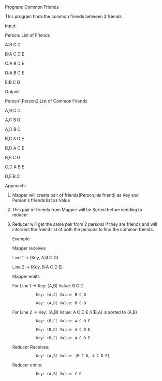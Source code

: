 Program: Common Friends

This program finds the common friends between 2 friends.

Input:

Person: List of Friends

A:B C D

B:A C D E

C:A B D E

D:A B C E

E:B C D


Output:

Person1,Person2 List of Common Friends

A,B  C D

A,C  B D

A,D  B C

B,C  A D E

B,D  A C E

B,E  C D

C,D  A B E

D,E  B C


Approach:
1. Mapper will create pair of friends(Person,his friend) as Key and Person's friends list as Value
2. This pair of friends from Mapper will be Sorted before sending to reducer
3. Reducer will get the same pair from 2 persons if they are friends and will intersect the friend list of both the persons to find the common friends.
   
   Example:
   
   Mapper receives
   
   Line 1  -> (Key, A:B C D)
   
   Line 2  -> (Key, B:A C D E)
   
   Mapper emits 
   
   For Line 1  -> Key: (A,B) Value: B C D
   
                  Key: (A,C) Value: B C D
                  
                  Key: (A,D) Value: B C D
                  
                  
   For Line 2  -> Key: (A,B) Value: A C D E      //(B,A) is sorted to (A,B)
   
                  Key: (B,C) Value: A C D E
                  
                  Key: (B,D) Value: A C D E
                  
                  Key: (B,E) Value: A C D E
                  
   
   Reducer Receives: 
   
                  Key: (A,B) Value: [B C D, A C D E]
                  
                  
   Reducer emits:
   
                  Key: (A,B) Value: C D
   
   
   
